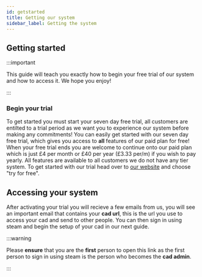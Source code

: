 ```yaml
---
id: getstarted
title: Getting our system
sidebar_label: Getting the system
---
```


## Getting started
:::important

This guide will teach you exactly how to begin your free trial of our system and how to access it. We hope you enjoy!

:::

### Begin your trial
To get started you must start your seven day free trial, all customers are entilted to a trial period as we want you to experience our system before making any commitments! You can easily get started with our seven day free trial, which gives you access to **all** features of our paid plan for free! When your free trial ends you are welcome to continue onto our paid plan which is just £4 per month or £40 per year (£3.33 per/m) if you wish to pay yearly. All features are available to all customers we do not have any tier system. To get started with our trial head over to [our website](https://cadvanced.app) and choose "try for free". 

## Accessing your system 
After activating your trial you will recieve a few emails from us, you will see an important email that contains your **cad url**, this is the url you use to access your cad and send to other people. You can then sign in using steam and begin the setup of your cad in our next guide.


:::warning

Please **ensure** that you are the __**first**__ person to open this link as the first person to sign in using steam is the person who becomes the **cad admin**.

:::

## 

